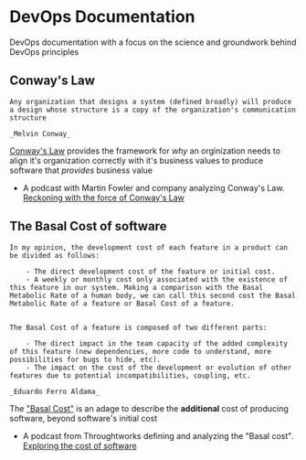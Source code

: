 # DevOps Documentation

DevOps documentation with a focus on the science and groundwork behind DevOps principles

## Conway's Law

    Any organization that designs a system (defined broadly) will produce a design whose structure is a copy of the organization's communication structure

    _Melvin Conway_

[Conway's Law](https://en.wikipedia.org/wiki/Conway%27s_law) provides the framework for _why_ an orginization needs to align it's organization correctly with it's business values to produce software that _provides_ business value

- A podcast with Martin Fowler and company analyzing Conway's Law. [Reckoning with the force of Conway's Law](https://www.thoughtworks.com/insights/podcasts/technology-podcasts/reckoning-with-the-force-conways-law)

## The Basal Cost of software

    In my opinion, the development cost of each feature in a product can be divided as follows:

        - The direct development cost of the feature or initial cost.
        - A weekly or monthly cost only associated with the existence of this feature in our system. Making a comparison with the Basal Metabolic Rate of a human body, we can call this second cost the Basal Metabolic Rate of a feature or Basal Cost of a feature.


    The Basal Cost of a feature is composed of two different parts:

        - The direct impact in the team capacity of the added complexity of this feature (new dependencies, more code to understand, more possibilities for bugs to hide, etc).
        - The impact on the cost of the development or evolution of other features due to potential incompatibilities, coupling, etc.

    _Eduardo Ferro Aldama_

The ["Basal Cost"](https://www.eferro.net/2021/02/basal-cost-of-software.html) is an adage to describe the **additional** cost of producing software, beyond software's initial cost

- A podcast from Throughtworks defining and analyzing the "Basal cost". [Exploring the cost of software](https://www.thoughtworks.com/insights/podcasts/technology-podcasts/exploring-basal-cost-software)
